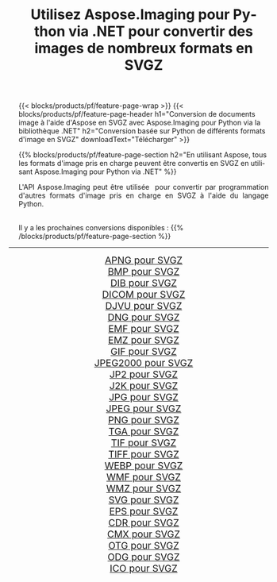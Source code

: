 ﻿---
title: Utilisez Aspose.Imaging pour Python via .NET pour convertir des images de nombreux formats en SVGZ 
weight: 3920
url: /fr/python-net/conversion/to/svgz/ 
lang: fr
langdirlevel: 2
locales: zh-hans,ja,it,ru,de,es,fr,nl,id,lt,pl,pt,vi,tr,ko,zh-hant,ar,hi,th,sv,cs,uk,he
description: Vous pouvez utiliser Aspose.Imaging pour Python via la bibliothèque .NET pour convertir une variété de formats en SVGZ
---

{{< blocks/products/pf/feature-page-wrap >}}
{{< blocks/products/pf/feature-page-header h1="Conversion de documents image à l'aide d'Aspose en SVGZ avec Aspose.Imaging pour Python via la bibliothèque .NET" h2="Conversion basée sur Python de différents formats d'image en SVGZ" downloadText="Télécharger" >}}


{{% blocks/products/pf/feature-page-section  h2="En utilisant Aspose, tous les formats d'image pris en charge peuvent être convertis en SVGZ en utilisant Aspose.Imaging pour Python via .NET" %}}
<p align=justify>L'API Aspose.Imaging peut être utilisée  pour convertir par programmation d'autres formats d'image pris en charge en SVGZ à l'aide du langage Python.</p>
<br/>
Il y a les prochaines conversions disponibles :
{{% /blocks/products/pf/feature-page-section %}}
<div class="container-fluid productfamilypage bg-gray">
    <div class="convertypes bg-gray agp-content section">
        <div class="container">
		<hr style="margin-left:-20px;"/>
		<div class="row other-converters" style="gap: 10px;font-size: 19px;text-align:center;">
		    <div class='col-md-2 other-converter remove-lp remove-rp'><a href="/imaging/fr/python-net/conversion/apng-to-svgz/" style="padding:15px;">APNG pour SVGZ</a></div>
<div class='col-md-2 other-converter remove-lp remove-rp'><a href="/imaging/fr/python-net/conversion/bmp-to-svgz/" style="padding:15px;">BMP pour SVGZ</a></div>
<div class='col-md-2 other-converter remove-lp remove-rp'><a href="/imaging/fr/python-net/conversion/dib-to-svgz/" style="padding:15px;">DIB pour SVGZ</a></div>
<div class='col-md-2 other-converter remove-lp remove-rp'><a href="/imaging/fr/python-net/conversion/dicom-to-svgz/" style="padding:15px;">DICOM pour SVGZ</a></div>
<div class='col-md-2 other-converter remove-lp remove-rp'><a href="/imaging/fr/python-net/conversion/djvu-to-svgz/" style="padding:15px;">DJVU pour SVGZ</a></div>
<div class='col-md-2 other-converter remove-lp remove-rp'><a href="/imaging/fr/python-net/conversion/dng-to-svgz/" style="padding:15px;">DNG pour SVGZ</a></div>
<div class='col-md-2 other-converter remove-lp remove-rp'><a href="/imaging/fr/python-net/conversion/emf-to-svgz/" style="padding:15px;">EMF pour SVGZ</a></div>
<div class='col-md-2 other-converter remove-lp remove-rp'><a href="/imaging/fr/python-net/conversion/emz-to-svgz/" style="padding:15px;">EMZ pour SVGZ</a></div>
<div class='col-md-2 other-converter remove-lp remove-rp'><a href="/imaging/fr/python-net/conversion/gif-to-svgz/" style="padding:15px;">GIF pour SVGZ</a></div>
<div class='col-md-2 other-converter remove-lp remove-rp'><a href="/imaging/fr/python-net/conversion/jpeg2000-to-svgz/" style="padding:15px;">JPEG2000 pour SVGZ</a></div>
<div class='col-md-2 other-converter remove-lp remove-rp'><a href="/imaging/fr/python-net/conversion/jp2-to-svgz/" style="padding:15px;">JP2 pour SVGZ</a></div>
<div class='col-md-2 other-converter remove-lp remove-rp'><a href="/imaging/fr/python-net/conversion/j2k-to-svgz/" style="padding:15px;">J2K pour SVGZ</a></div>
<div class='col-md-2 other-converter remove-lp remove-rp'><a href="/imaging/fr/python-net/conversion/jpg-to-svgz/" style="padding:15px;">JPG pour SVGZ</a></div>
<div class='col-md-2 other-converter remove-lp remove-rp'><a href="/imaging/fr/python-net/conversion/jpeg-to-svgz/" style="padding:15px;">JPEG pour SVGZ</a></div>
<div class='col-md-2 other-converter remove-lp remove-rp'><a href="/imaging/fr/python-net/conversion/png-to-svgz/" style="padding:15px;">PNG pour SVGZ</a></div>
<div class='col-md-2 other-converter remove-lp remove-rp'><a href="/imaging/fr/python-net/conversion/tga-to-svgz/" style="padding:15px;">TGA pour SVGZ</a></div>
<div class='col-md-2 other-converter remove-lp remove-rp'><a href="/imaging/fr/python-net/conversion/tif-to-svgz/" style="padding:15px;">TIF pour SVGZ</a></div>
<div class='col-md-2 other-converter remove-lp remove-rp'><a href="/imaging/fr/python-net/conversion/tiff-to-svgz/" style="padding:15px;">TIFF pour SVGZ</a></div>
<div class='col-md-2 other-converter remove-lp remove-rp'><a href="/imaging/fr/python-net/conversion/webp-to-svgz/" style="padding:15px;">WEBP pour SVGZ</a></div>
<div class='col-md-2 other-converter remove-lp remove-rp'><a href="/imaging/fr/python-net/conversion/wmf-to-svgz/" style="padding:15px;">WMF pour SVGZ</a></div>
<div class='col-md-2 other-converter remove-lp remove-rp'><a href="/imaging/fr/python-net/conversion/wmz-to-svgz/" style="padding:15px;">WMZ pour SVGZ</a></div>
<div class='col-md-2 other-converter remove-lp remove-rp'><a href="/imaging/fr/python-net/conversion/svg-to-svgz/" style="padding:15px;">SVG pour SVGZ</a></div>
<div class='col-md-2 other-converter remove-lp remove-rp'><a href="/imaging/fr/python-net/conversion/eps-to-svgz/" style="padding:15px;">EPS pour SVGZ</a></div>
<div class='col-md-2 other-converter remove-lp remove-rp'><a href="/imaging/fr/python-net/conversion/cdr-to-svgz/" style="padding:15px;">CDR pour SVGZ</a></div>
<div class='col-md-2 other-converter remove-lp remove-rp'><a href="/imaging/fr/python-net/conversion/cmx-to-svgz/" style="padding:15px;">CMX pour SVGZ</a></div>
<div class='col-md-2 other-converter remove-lp remove-rp'><a href="/imaging/fr/python-net/conversion/otg-to-svgz/" style="padding:15px;">OTG pour SVGZ</a></div>
<div class='col-md-2 other-converter remove-lp remove-rp'><a href="/imaging/fr/python-net/conversion/odg-to-svgz/" style="padding:15px;">ODG pour SVGZ</a></div>
<div class='col-md-2 other-converter remove-lp remove-rp'><a href="/imaging/fr/python-net/conversion/ico-to-svgz/" style="padding:15px;">ICO pour SVGZ</a></div>
                </div>
        </div>
    </div>
</div>
<br/>

